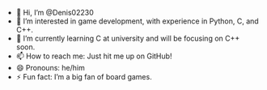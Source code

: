 - 👋 Hi, I’m @Denis02230
- 👀 I’m interested in game development, with experience in Python, C, and C++.
- 🌱 I’m currently learning C at university and will be focusing on C++ soon.
- 📫 How to reach me: Just hit me up on GitHub!
- 😄 Pronouns: he/him
- ⚡ Fun fact: I’m a big fan of board games.
